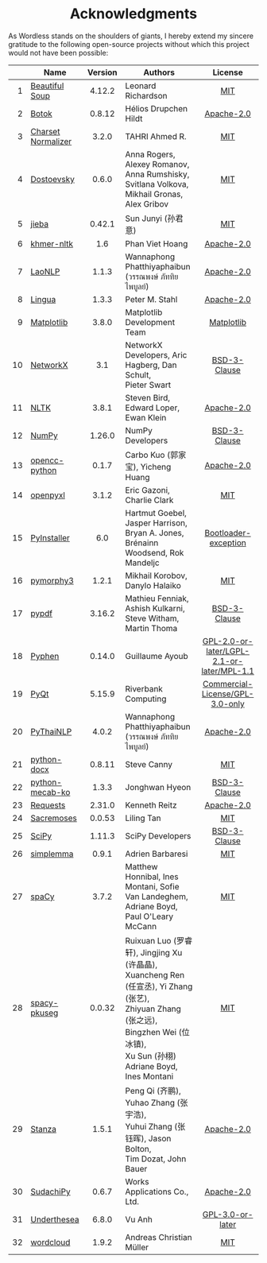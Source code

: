 <!--
# Wordless: Acknowledgments - English
# Copyright (C) 2018-2023  Ye Lei (叶磊)
#
# This program is free software: you can redistribute it and/or modify
# it under the terms of the GNU General Public License as published by
# the Free Software Foundation, either version 3 of the License, or
# (at your option) any later version.
#
# This program is distributed in the hope that it will be useful,
# but WITHOUT ANY WARRANTY; without even the implied warranty of
# MERCHANTABILITY or FITNESS FOR A PARTICULAR PURPOSE.  See the
# GNU General Public License for more details.
#
# You should have received a copy of the GNU General Public License
# along with this program.  If not, see <http://www.gnu.org/licenses/>.
-->

<div align="center"><h1>Acknowledgments</h1></div>

As Wordless stands on the shoulders of giants, I hereby extend my sincere gratitude to the following open-source projects without which this project would not have been possible:

<!-- SPDX License List: https://spdx.org/licenses/ -->
&nbsp;|Name|Version|Authors|License
-----:|----|:-----:|-------|:-----:
1 |[Beautiful Soup](https://www.crummy.com/software/BeautifulSoup/)   |4.12.2|Leonard Richardson|[MIT](https://git.launchpad.net/beautifulsoup/tree/LICENSE)
2 |[Botok](https://github.com/OpenPecha/Botok)                        |0.8.12|Hélios Drupchen Hildt|[Apache-2.0](https://github.com/OpenPecha/Botok/blob/master/LICENSE)
3 |[Charset Normalizer](https://github.com/Ousret/charset_normalizer) |3.2.0 |TAHRI Ahmed R.|[MIT](https://github.com/Ousret/charset_normalizer/blob/master/LICENSE)
4 |[Dostoevsky](https://github.com/bureaucratic-labs/dostoevsky)      |0.6.0 |Anna Rogers, Alexey Romanov, Anna Rumshisky,<br>Svitlana Volkova, Mikhail Gronas, Alex Gribov|[MIT](https://github.com/bureaucratic-labs/dostoevsky/blob/master/LICENSE)
5 |[jieba](https://github.com/fxsjy/jieba)                            |0.42.1|Sun Junyi (孙君意)|[MIT](https://github.com/fxsjy/jieba/blob/master/LICENSE)
6 |[khmer-nltk](https://github.com/VietHoang1512/khmer-nltk)          |1.6   |Phan Viet Hoang|[Apache-2.0](https://github.com/VietHoang1512/khmer-nltk/blob/main/LICENSE)
7 |[LaoNLP](https://github.com/wannaphong/LaoNLP)                     |1.1.3 |Wannaphong Phatthiyaphaibun (วรรณพงษ์ ภัททิยไพบูลย์)|[Apache-2.0](https://github.com/wannaphong/LaoNLP/blob/master/LICENSE)
8 |[Lingua](https://github.com/pemistahl/lingua-py)                   |1.3.3 |Peter M. Stahl|[Apache-2.0](https://github.com/pemistahl/lingua-py/blob/main/LICENSE.txt)
9 |[Matplotlib](https://matplotlib.org/)                              |3.8.0 |Matplotlib Development Team|[Matplotlib](https://matplotlib.org/stable/users/project/license.html)
10|[NetworkX](https://networkx.org/)                                  |3.1   |NetworkX Developers, Aric Hagberg, Dan Schult,<br>Pieter Swart|[BSD-3-Clause](https://github.com/networkx/networkx/blob/main/LICENSE.txt)
11|[NLTK](https://www.nltk.org/)                                      |3.8.1 |Steven Bird, Edward Loper, Ewan Klein|[Apache-2.0](https://github.com/nltk/nltk/blob/develop/LICENSE.txt)
12|[NumPy](https://www.numpy.org/)                                    |1.26.0|NumPy Developers|[BSD-3-Clause](https://github.com/numpy/numpy/blob/main/LICENSE.txt)
13|[opencc-python](https://github.com/yichen0831/opencc-python)       |0.1.7 |Carbo Kuo (郭家宝), Yicheng Huang|[Apache-2.0](https://github.com/yichen0831/opencc-python/blob/master/LICENSE.txt)
14|[openpyxl](https://foss.heptapod.net/openpyxl/openpyxl)            |3.1.2 |Eric Gazoni, Charlie Clark|[MIT](https://foss.heptapod.net/openpyxl/openpyxl/-/blob/branch/3.1/LICENCE.rst)
15|[PyInstaller](http://www.pyinstaller.org/)                         |6.0   |Hartmut Goebel, Jasper Harrison, Bryan A. Jones,<br>Brénainn Woodsend, Rok Mandeljc|[Bootloader-exception](https://github.com/pyinstaller/pyinstaller/blob/develop/COPYING.txt)
16|[pymorphy3](https://github.com/no-plagiarism/pymorphy3)            |1.2.1 |Mikhail Korobov, Danylo Halaiko|[MIT](https://github.com/no-plagiarism/pymorphy3/blob/master/LICENSE.txt)
17|[pypdf](https://github.com/py-pdf/pypdf)                           |3.16.2|Mathieu Fenniak, Ashish Kulkarni, Steve Witham, Martin Thoma|[BSD-3-Clause](https://github.com/py-pdf/pypdf/blob/main/LICENSE)
18|[Pyphen](https://pyphen.org/)                                      |0.14.0|Guillaume Ayoub|[GPL-2.0-or-later/LGPL-2.1-or-later/MPL-1.1](https://github.com/Kozea/Pyphen/blob/master/LICENSE)
19|[PyQt](https://riverbankcomputing.com/software/pyqt/)              |5.15.9|Riverbank Computing|[Commercial-License/GPL-3.0-only](https://www.riverbankcomputing.com/static/Docs/PyQt5/introduction.html#license)
20|[PyThaiNLP](https://github.com/PyThaiNLP/pythainlp)                |4.0.2 |Wannaphong Phatthiyaphaibun (วรรณพงษ์ ภัททิยไพบูลย์)|[Apache-2.0](https://github.com/PyThaiNLP/pythainlp/blob/dev/LICENSE)
21|[python-docx](https://github.com/python-openxml/python-docx)       |0.8.11|Steve Canny|[MIT](https://github.com/python-openxml/python-docx/blob/master/LICENSE)
22|[python-mecab-ko](https://github.com/jonghwanhyeon/python-mecab-ko)|1.3.3 |Jonghwan Hyeon|[BSD-3-Clause](https://github.com/jonghwanhyeon/python-mecab-ko/blob/main/LICENSE)
23|[Requests](https://github.com/psf/requests)                        |2.31.0|Kenneth Reitz|[Apache-2.0](https://github.com/psf/requests/blob/main/LICENSE)
24|[Sacremoses](https://github.com/alvations/sacremoses)              |0.0.53|Liling Tan|[MIT](https://github.com/alvations/sacremoses/blob/master/LICENSE)
25|[SciPy](https://scipy.org/scipylib/)                               |1.11.3|SciPy Developers|[BSD-3-Clause](https://github.com/scipy/scipy/blob/main/LICENSE.txt)
26|[simplemma](https://github.com/adbar/simplemma)                    |0.9.1 |Adrien Barbaresi|[MIT](https://github.com/adbar/simplemma/blob/main/LICENSE)
27|[spaCy](https://spacy.io/)                                         |3.7.2 |Matthew Honnibal, Ines Montani, Sofie Van Landeghem,<br>Adriane Boyd, Paul O'Leary McCann|[MIT](https://github.com/explosion/spaCy/blob/master/LICENSE)
28|[spacy-pkuseg](https://github.com/explosion/spacy-pkuseg)          |0.0.32|Ruixuan Luo (罗睿轩), Jingjing Xu (许晶晶),<br>Xuancheng Ren (任宣丞), Yi Zhang (张艺),<br>Zhiyuan Zhang (张之远), Bingzhen Wei (位冰镇),<br>Xu Sun (孙栩)<br>Adriane Boyd, Ines Montani|[MIT](https://github.com/explosion/spacy-pkuseg/blob/master/LICENSE)
29|[Stanza](https://github.com/stanfordnlp/stanza)                    |1.5.1 |Peng Qi (齐鹏), Yuhao Zhang (张宇浩),<br>Yuhui Zhang (张钰晖), Jason Bolton,<br>Tim Dozat, John Bauer|[Apache-2.0](https://github.com/stanfordnlp/stanza/blob/main/LICENSE)
30|[SudachiPy](https://github.com/WorksApplications/sudachi.rs)       |0.6.7 |Works Applications Co., Ltd.|[Apache-2.0](https://github.com/WorksApplications/sudachi.rs/blob/develop/LICENSE)
31|[Underthesea](https://undertheseanlp.com/)                         |6.8.0 |Vu Anh|[GPL-3.0-or-later](https://github.com/undertheseanlp/underthesea/blob/main/LICENSE)
32|[wordcloud](https://github.com/amueller/word_cloud)                |1.9.2 |Andreas Christian Müller|[MIT](https://github.com/amueller/word_cloud/blob/main/LICENSE)

